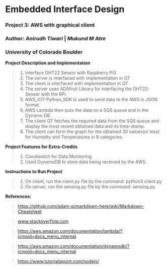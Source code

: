 # Embedded Interface Design
### Project 3: AWS with graphical client
### Author: *Anirudh Tiwari*  |  *Mukund M Atre*
### University of Colorado Boulder  



**Project Description and Implementation**  
>1. Interface DHT22 Sensor with Raspberry Pi3
>2. The server is interfaced with implementation in QT
>3. The client is interfaced with implementation in QT
>4. The server uses ADAfruit Library for interfacing the DHT22-Sensor with the RPi.
>5. AWS_IOT-Python_SDK is used to send data to the AWS in JSON format.
>6. AWS Lambda then puts the data on a SQS queue and in the Dynamo DB
>7. The client QT fetches the required data from the SQS queue and display the most recent obtained data and its time-stamp.  
>8. The client can form the graph for the obtained 30 values(or less) for Humidity and Temperatures in 8 categories.



**Project Features for Extra-Credits**  
>1. Cloudwatch for Data Monitoring
>2. Used DynamoDB to store data being received by the AWS.



**Instructions to Run Project**
>1. On client, run the client.py file by the command: python3 client.py
>2. On server, run the sensing.py file by the command: sensing.py


**References:**  
> https://github.com/adam-p/markdown-here/wiki/Markdown-Cheatsheet

> www.stackoverflow.com

> https://aws.amazon.com/documentation/lambda/?icmpid=docs_menu_internal

> https://aws.amazon.com/documentation/dynamodb/?icmpid=docs_menu_internal

> https://www.tutorialspoint.com/nodejs/
